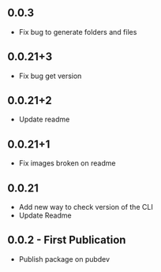 ## 0.0.3

* Fix bug to generate folders and files

## 0.0.21+3

* Fix bug get version

## 0.0.21+2

* Update readme

## 0.0.21+1

* Fix images broken on readme

## 0.0.21

- Add new way to check version of the CLI
- Update Readme

## 0.0.2 - First Publication

- Publish package on pubdev

